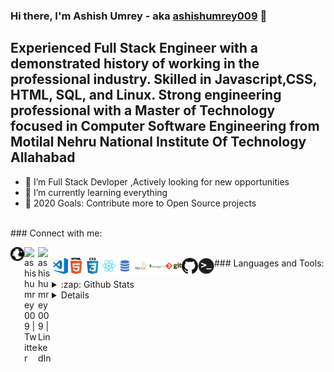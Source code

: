 ### Hi there, I'm Ashish Umrey - aka [ashishumrey009][website] 👋


## Experienced Full Stack Engineer with a demonstrated history of working in the professional industry. Skilled in Javascript,CSS, HTML, SQL, and Linux. Strong engineering professional with a Master of Technology focused in Computer Software Engineering from Motilal Nehru National Institute Of Technology Allahabad

- 🔭 I’m Full Stack Devloper ,Actively looking for new opportunities
- 🌱 I’m currently learning everything 
- 🥅 2020 Goals: Contribute more to Open Source projects
<br />
### Connect with me:

[<img align="left" alt="ashishumrey009" width="22px" src="https://raw.githubusercontent.com/iconic/open-iconic/master/svg/globe.svg" />][website]
[<img align="left" alt="ashishumrey009 | Twitter" width="22px" src="https://cdn.jsdelivr.net/npm/simple-icons@v3/icons/twitter.svg" />][twitter]
[<img align="left" alt="ashishumrey009 | LinkedIn" width="22px" src="https://cdn.jsdelivr.net/npm/simple-icons@v3/icons/linkedin.svg" />][linkedin]


<br />
### Languages and Tools:
<img align="left" alt="Visual Studio Code" width="26px" src="https://raw.githubusercontent.com/github/explore/80688e429a7d4ef2fca1e82350fe8e3517d3494d/topics/visual-studio-code/visual-studio-code.png" />
<img align="left" alt="HTML5" width="26px" src="https://raw.githubusercontent.com/github/explore/80688e429a7d4ef2fca1e82350fe8e3517d3494d/topics/html/html.png" />
<img align="left" alt="CSS3" width="26px" src="https://raw.githubusercontent.com/github/explore/80688e429a7d4ef2fca1e82350fe8e3517d3494d/topics/css/css.png" />
<img align="left" alt="React" width="26px" src="https://raw.githubusercontent.com/github/explore/80688e429a7d4ef2fca1e82350fe8e3517d3494d/topics/react/react.png" />
<img align="left" alt="SQL" width="26px" src="https://raw.githubusercontent.com/github/explore/80688e429a7d4ef2fca1e82350fe8e3517d3494d/topics/sql/sql.png" />
<img align="left" alt="MySQL" width="26px" src="https://raw.githubusercontent.com/github/explore/80688e429a7d4ef2fca1e82350fe8e3517d3494d/topics/mysql/mysql.png" />
<img align="left" alt="MongoDB" width="26px" src="https://raw.githubusercontent.com/github/explore/80688e429a7d4ef2fca1e82350fe8e3517d3494d/topics/mongodb/mongodb.png" />
<img align="left" alt="Git" width="26px" src="https://raw.githubusercontent.com/github/explore/80688e429a7d4ef2fca1e82350fe8e3517d3494d/topics/git/git.png" />
<img align="left" alt="GitHub" width="26px" src="https://raw.githubusercontent.com/github/explore/78df643247d429f6cc873026c0622819ad797942/topics/github/github.png" />
<img align="left" alt="Terminal" width="26px" src="https://raw.githubusercontent.com/github/explore/80688e429a7d4ef2fca1e82350fe8e3517d3494d/topics/terminal/terminal.png" />

<br />
<br />
<details>
  <summary>:zap: Github Stats</summary>

  <img align="left" alt="Ashish's Github Stats" src="https://github-readme-stats.vercel.app/api?username=ashishumrey009&show_icons=true&hide_border=true" />
  
</details>
<details>
<img align="left" alt="Ashish's Github Stats" src="https://github-readme-stats.vercel.app/api/top-langs/?username=ashishumrey009&show_icons=true&hide_border=true" />
</details>

[website]: https://ashishumrey009.github.io/
[twitter]: https://twitter.com/UmreyAshish
[linkedin]: https://www.linkedin.com/in/ashishumreymnnit/

